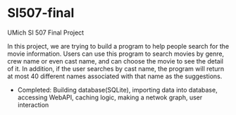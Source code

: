 # SI507-final
UMich SI 507 Final Project

In this project, we are trying to build a program to help people search for the movie information. Users can use this program to search movies by genre, crew name or even cast name, and can choose the movie to see the detail of it. In addition, if the user searches by cast name, the program will return at most 40 different names associated with that name as the suggestions.

* Completed: Building database(SQLite), importing data into database, accessing WebAPI, caching logic, making a netwok graph, user interaction
